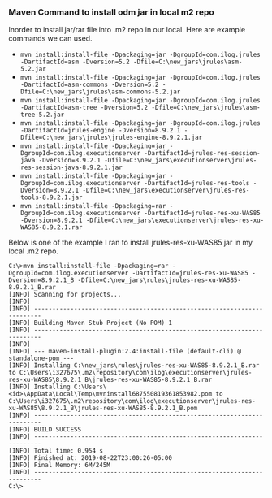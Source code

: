 ### Maven Command to install odm jar in local m2 repo

Inorder to install jar/rar file into .m2 repo in our local.
Here are example commands we can used. 
- `mvn install:install-file -Dpackaging=jar -DgroupId=com.ilog.jrules -DartifactId=asm -Dversion=5.2 -Dfile=C:\new_jars\jrules\asm-5.2.jar`
- `mvn install:install-file -Dpackaging=jar -DgroupId=com.ilog.jrules -DartifactId=asm-commons -Dversion=5.2 -Dfile=C:\new_jars\jrules\asm-commons-5.2.jar`
- `mvn install:install-file -Dpackaging=jar -DgroupId=com.ilog.jrules -DartifactId=asm-tree -Dversion=5.2 -Dfile=C:\new_jars\jrules\asm-tree-5.2.jar`
- `mvn install:install-file -Dpackaging=jar -DgroupId=com.ilog.jrules -DartifactId=jrules-engine -Dversion=8.9.2.1 -Dfile=C:\new_jars\jrules\jrules-engine-8.9.2.1.jar`
- `mvn install:install-file -Dpackaging=jar -DgroupId=com.ilog.executionserver -DartifactId=jrules-res-session-java -Dversion=8.9.2.1 -Dfile=C:\new_jars\executionserver\jrules-res-session-java-8.9.2.1.jar`
- `mvn install:install-file -Dpackaging=jar -DgroupId=com.ilog.executionserver -DartifactId=jrules-res-tools -Dversion=8.9.2.1 -Dfile=C:\new_jars\executionserver\jrules-res-tools-8.9.2.1.jar`
- `mvn install:install-file -Dpackaging=rar -DgroupId=com.ilog.executionserver -DartifactId=jrules-res-xu-WAS85 -Dversion=8.9.2.1 -Dfile=C:\new_jars\executionserver\jrules-res-xu-WAS85-8.9.2.1.rar`


Below is one of the example I ran to install jrules-res-xu-WAS85 jar in my local .m2 repo.

```
C:\>mvn install:install-file -Dpackaging=rar -DgroupId=com.ilog.executionserver -DartifactId=jrules-res-xu-WAS85 -Dversion=8.9.2.1_B -Dfile=C:\new_jars\rules\jrules-res-xu-WAS85-8.9.2.1_B.rar
[INFO] Scanning for projects...
[INFO]
[INFO] ------------------------------------------------------------------------
[INFO] Building Maven Stub Project (No POM) 1
[INFO] ------------------------------------------------------------------------
[INFO]
[INFO] --- maven-install-plugin:2.4:install-file (default-cli) @ standalone-pom ---
[INFO] Installing C:\new_jars\rules\jrules-res-xu-WAS85-8.9.2.1_B.rar to C:\Users\i327675\.m2\repository\com\ilog\executionserver\jrules-res-xu-WAS85\8.9.2.1_B\jrules-res-xu-WAS85-8.9.2.1_B.rar
[INFO] Installing C:\Users\<id>\AppData\Local\Temp\mvninstall687550819361853982.pom to C:\Users\i327675\.m2\repository\com\ilog\executionserver\jrules-res-xu-WAS85\8.9.2.1_B\jrules-res-xu-WAS85-8.9.2.1_B.pom
[INFO] ------------------------------------------------------------------------
[INFO] BUILD SUCCESS
[INFO] ------------------------------------------------------------------------
[INFO] Total time: 0.954 s
[INFO] Finished at: 2019-08-22T23:00:26-05:00
[INFO] Final Memory: 6M/245M
[INFO] ------------------------------------------------------------------------
C:\>
```
